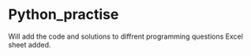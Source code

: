 # Python_practise

Will add the code and solutions to diffrent programming questions Excel sheet added. 
